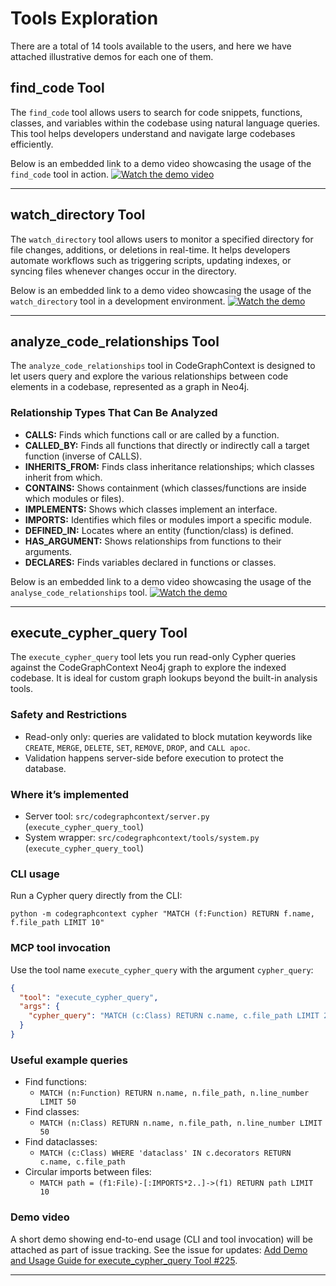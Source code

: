 # Tools Exploration
There are a total of 14 tools available to the users, and here we have attached illustrative demos for each one of them.

## find_code Tool

The `find_code` tool allows users to search for code snippets, functions, classes, and variables within the codebase using natural language queries. This tool helps developers understand and navigate large codebases efficiently.

Below is an embedded link to a demo video showcasing the usage of the `find_code` tool in action.
[![Watch the demo video](./images/tool_images/1.png)](https://drive.google.com/file/d/1ojCDIIAwcir9e3jgHHIVC5weZ9nuIQcs/view?usp=drive_link)

---

## watch_directory Tool

The `watch_directory` tool allows users to monitor a specified directory for file changes, additions, or deletions in real-time. It helps developers automate workflows such as triggering scripts, updating indexes, or syncing files whenever changes occur in the directory.

Below is an embedded link to a demo video showcasing the usage of the `watch_directory` tool in a development environment.
[![Watch the demo](./images/tool_images/2.png)](https://drive.google.com/file/d/1OEjcS2iwwymss99zLidbeBjcblferKBX/view?usp=drive_link) 

---

## analyze_code_relationships Tool

The `analyze_code_relationships` tool in CodeGraphContext is designed to let users query and explore the various relationships between code elements in a codebase, represented as a graph in Neo4j. 

### Relationship Types That Can Be Analyzed

- **CALLS:** Finds which functions call or are called by a function.
- **CALLED_BY:** Finds all functions that directly or indirectly call a target function (inverse of CALLS).
- **INHERITS_FROM:** Finds class inheritance relationships; which classes inherit from which.
- **CONTAINS:** Shows containment (which classes/functions are inside which modules or files).
- **IMPLEMENTS:** Shows which classes implement an interface.
- **IMPORTS:** Identifies which files or modules import a specific module.
- **DEFINED_IN:** Locates where an entity (function/class) is defined.
- **HAS_ARGUMENT:** Shows relationships from functions to their arguments.
- **DECLARES:** Finds variables declared in functions or classes.

Below is an embedded link to a demo video showcasing the usage of the `analyse_code_relationships` tool.
[![Watch the demo](./images/tool_images/3.png)](https://drive.google.com/file/d/154M_lTPbg9_Gj9bd2ErnAVbJArSbcb2M/view?usp=drive_link) 

---

## execute_cypher_query Tool

The `execute_cypher_query` tool lets you run read-only Cypher queries against the CodeGraphContext Neo4j graph to explore the indexed codebase. It is ideal for custom graph lookups beyond the built-in analysis tools.

### Safety and Restrictions
- Read-only only: queries are validated to block mutation keywords like `CREATE`, `MERGE`, `DELETE`, `SET`, `REMOVE`, `DROP`, and `CALL apoc`.
- Validation happens server-side before execution to protect the database.

### Where it’s implemented
- Server tool: `src/codegraphcontext/server.py` (`execute_cypher_query_tool`)
- System wrapper: `src/codegraphcontext/tools/system.py` (`execute_cypher_query_tool`)

### CLI usage
Run a Cypher query directly from the CLI:

```
python -m codegraphcontext cypher "MATCH (f:Function) RETURN f.name, f.file_path LIMIT 10"
```

### MCP tool invocation
Use the tool name `execute_cypher_query` with the argument `cypher_query`:

```json
{
  "tool": "execute_cypher_query",
  "args": {
    "cypher_query": "MATCH (c:Class) RETURN c.name, c.file_path LIMIT 25"
  }
}
```

### Useful example queries
- Find functions:
  - `MATCH (n:Function) RETURN n.name, n.file_path, n.line_number LIMIT 50`
- Find classes:
  - `MATCH (n:Class) RETURN n.name, n.file_path, n.line_number LIMIT 50`
- Find dataclasses:
  - `MATCH (c:Class) WHERE 'dataclass' IN c.decorators RETURN c.name, c.file_path`
- Circular imports between files:
  - `MATCH path = (f1:File)-[:IMPORTS*2..]->(f1) RETURN path LIMIT 10`

### Demo video
A short demo showing end-to-end usage (CLI and tool invocation) will be attached as part of issue tracking. See the issue for updates: [Add Demo and Usage Guide for execute_cypher_query Tool #225](https://github.com/Shashankss1205/CodeGraphContext/issues/225).

---